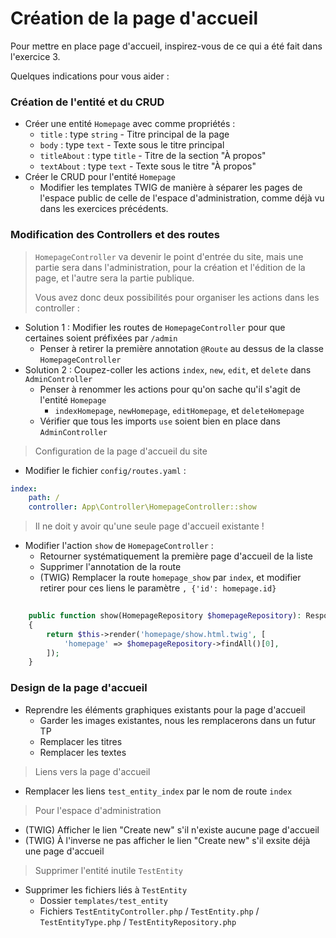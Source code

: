# Création de la page d'accueil

Pour mettre en place page d'accueil, inspirez-vous de ce qui a été fait dans l'exercice 3.

Quelques indications pour vous aider : 

### Création de l'entité et du CRUD

* Créer une entité `Homepage` avec comme propriétés :
    * `title` : type `string` - Titre principal de la page
    * `body` : type `text` - Texte sous le titre principal
    * `titleAbout` : type `title` - Titre de la section "À propos" 
    * `textAbout` : type `text` - Texte sous le titre "À propos"
* Créer le CRUD pour l'entité `Homepage`
    * Modifier les templates TWIG de manière à séparer les pages de l'espace public de celle de l'espace d'administration, comme déjà vu dans les exercices précédents.
 
### Modification des Controllers et des routes

> `HomepageController` va devenir le point d'entrée du site, mais une partie sera dans l'administration, pour la création et l'édition de la page, et l'autre sera la partie publique. 
> 
> Vous avez donc deux possibilités pour organiser les actions dans les controller :

* Solution 1 : Modifier les routes de `HomepageController` pour que certaines soient préfixées par `/admin` 
    * Penser à retirer la première annotation `@Route` au dessus de la classe `HomepageController`
* Solution 2 : Coupez-coller les actions `index`, `new`, `edit`, et `delete` dans `AdminController` 
    * Penser à renommer les actions pour qu'on sache qu'il s'agit de l'entité `Homepage`
        * `indexHomepage`, `newHomepage`, `editHomepage`, et `deleteHomepage`
    * Vérifier que tous les imports `use` soient bien en place dans `AdminController`

> Configuration de la page d'accueil du site

* Modifier le fichier `config/routes.yaml` : 
```yaml
index:
    path: /
    controller: App\Controller\HomepageController::show
```

> Il ne doit y avoir qu'une seule page d'accueil existante !
* Modifier l'action `show` de `HomepageController` :
    * Retourner systématiquement la première page d'accueil de la liste
    * Supprimer l'annotation de la route 
    * (TWIG) Remplacer la route `homepage_show` par `index`, et modifier retirer pour ces liens le paramètre `, {'id': homepage.id}`

```php
    
    public function show(HomepageRepository $homepageRepository): Response
    {
        return $this->render('homepage/show.html.twig', [
            'homepage' => $homepageRepository->findAll()[0],
        ]);
    }
```


### Design de la page d'accueil

* Reprendre les éléments graphiques existants pour la page d'accueil
    * Garder les images existantes, nous les remplacerons dans un futur TP
    * Remplacer les titres
    * Remplacer les textes

> Liens vers la page d'accueil
* Remplacer les liens `test_entity_index` par le nom de route `index` 

> Pour l'espace d'administration
* (TWIG) Afficher le lien "Create new" s'il n'existe aucune page d'accueil
* (TWIG) À l'inverse ne pas afficher le lien "Create new" s'il exsite déjà une page d'accueil

> Supprimer l'entité inutile `TestEntity`
* Supprimer les fichiers liés à `TestEntity`
    * Dossier `templates/test_entity`
    * Fichiers `TestEntityController.php` / `TestEntity.php` / `TestEntityType.php` / `TestEntityRepository.php`
    
